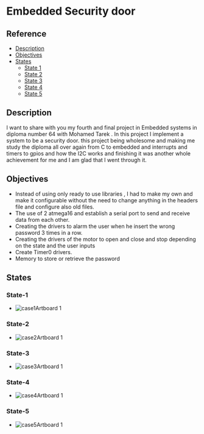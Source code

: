 # Embedded Security door
## Reference
- [Description](#Description)
- [Objectives](#Objectives)
- [States](#States)
  - [State 1](#State-1)
  - [State 2](#State-2)
  - [State 3](#State-3)
  - [State 4](#State-4)
  - [State 5](#State-5)

## Description
I want to share with you my fourth and final project in Embedded systems in diploma number 64 with Mohamed Tarek .
In this project I implement a system to be a security door.
this project being wholesome and making me study the diploma all over again from C to embedded and interrupts and timers to gpios and how the I2C works and finishing it was another whole achievement for me and I am glad that I went through it.

## Objectives
- Instead of using only ready to use libraries , I had to make my own and make it configurable without the need to change anything in the headers file and configure also old files.
- The use of 2 atmega16 and establish a serial port to send and receive data from each other.
- Creating the drivers to alarm the user when he insert the wrong password 3 times in a row.
- Creating the drivers of the motor to open and close and stop depending on the state and the user inputs
- Create Timer0 drivers.
- Memory to store or retrieve the password
## States
### State-1

- ![case1Artboard 1](https://user-images.githubusercontent.com/64339763/193853947-688881da-af1f-4aeb-92f4-eb0e1e5aa1dc.png)

### State-2

- ![case2Artboard 1](https://user-images.githubusercontent.com/64339763/193853950-e5088784-7ecd-456d-9892-953c011f8c26.png)

### State-3

- ![case3Artboard 1](https://user-images.githubusercontent.com/64339763/193853952-9703494e-c894-4cc7-9ce9-7a2d3f385fbf.png)

### State-4

- ![case4Artboard 1](https://user-images.githubusercontent.com/64339763/193853959-cdfaa293-91ea-4dfb-9998-cd13e67b8fd4.png)

### State-5

- ![case5Artboard 1](https://user-images.githubusercontent.com/64339763/193853964-5120b895-4a2b-4457-aea1-5135ee937e35.png)


